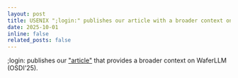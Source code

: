 ```yaml
---
layout: post
title: USENIX ";login:" publishes our article with a broader context on WaferLLM (OSDI'25) 
date: 2025-10-01
inline: false
related_posts: false
---
```


;login: publishes our <a href="https://www.usenix.org/publications/loginonline/wafer-scale-ai-compute-system-software-perspective">"article"</a> that provides a broader context on WaferLLM (OSDI'25). 
